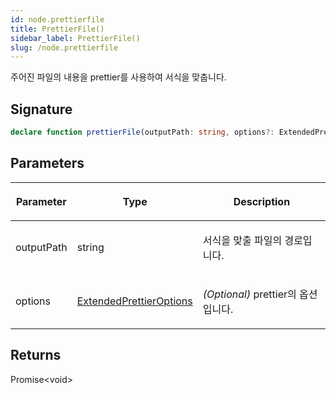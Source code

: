 ```yaml
---
id: node.prettierfile
title: PrettierFile()
sidebar_label: PrettierFile()
slug: /node.prettierfile
---
```






주어진 파일의 내용을 prettier를 사용하여 서식을 맞춥니다.

## Signature

```typescript
declare function prettierFile(outputPath: string, options?: ExtendedPrettierOptions): Promise<void>;
```

## Parameters

<table><thead><tr><th>

Parameter


</th><th>

Type


</th><th>

Description


</th></tr></thead>
<tbody><tr><td>

outputPath


</td><td>

string


</td><td>

서식을 맞출 파일의 경로입니다.


</td></tr>
<tr><td>

options


</td><td>

[ExtendedPrettierOptions](./node.extendedprettieroptions)


</td><td>

_(Optional)_ prettier의 옵션입니다.


</td></tr>
</tbody></table>

## Returns

Promise&lt;void&gt;

